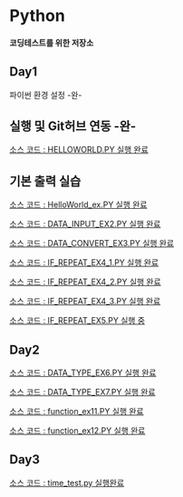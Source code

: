 # Python
#### 코딩테스트를 위한 저장소

## Day1 
파이썬 환경 설정 -완-

## 실행 및 Git허브 연동 -완-
[소스 코드 : HELLOWORLD.PY 실행 완료](https://github.com/OKHAEHO/codetest_python/blob/master/Day1/helloworld.py)

## 기본 출력 실습
[소스 코드 : HelloWorld_ex.PY 실행 완료](https://github.com/OKHAEHO/codetest_python/blob/master/Day1/HelloWorld_ex.py)

[소스 코드 : DATA_INPUT_EX2.PY 실행 완료](https://github.com/OKHAEHO/codetest_python/blob/master/Day1/DATA_INPUT/DATA_INPUT_EX2.py)

[소스 코드 : DATA_CONVERT_EX3.PY 실행 완료](https://github.com/OKHAEHO/codetest_python/blob/master/Day1/DATA_CONVERT/DATA_CONVERT_EX3.py)

[소스 코드 : IF_REPEAT_EX4_1.PY 실행 완료](https://github.com/OKHAEHO/codetest_python/blob/master/Day1/DATA_REPEAT/IF_REPEAT_EX4_1.py)

[소스 코드 : IF_REPEAT_EX4_2.PY 실행 완료](https://github.com/OKHAEHO/codetest_python/blob/master/Day1/DATA_REPEAT/IF_REPEAT_EX4_2.py)

[소스 코드 : IF_REPEAT_EX4_3.PY 실행 완료](https://github.com/OKHAEHO/codetest_python/blob/master/Day1/DATA_REPEAT/IF_REPEAT_EX4_3.py)

[소스 코드 : IF_REPEAT_EX5.PY 실행 중](https://github.com/OKHAEHO/codetest_python/blob/master/Day1/DATA_REPEAT/IF_REPEAT_EX5.py)

## Day2

[소스 코드 : DATA_TYPE_EX6.PY 실행 완료](https://github.com/OKHAEHO/codetest_python/blob/master/Day2/DATA_TYPE/DATA_TYPE_EX6.py)

[소스 코드 : DATA_TYPE_EX7.PY 실행 완료](https://github.com/OKHAEHO/codetest_python/blob/master/Day2/DATA_TYPE/DATA_TYPE_EX7.py)

[소스 코드 : function_ex11.PY 실행 완료](https://github.com/OKHAEHO/codetest_python/blob/master/Day2/function/function_ex11.py)

[소스 코드 : function_ex12.PY 실행 완료](https://github.com/OKHAEHO/codetest_python/blob/master/Day2/function/function_ex12.py)

## Day3
[소스 코드 : time_test.py 실행완료]()
